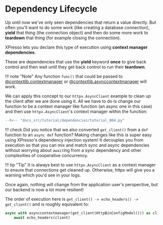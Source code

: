 # Dependency Lifecycle

Up until now we've only seen dependencies that return a value directly.
But often you'll want to do some work (like creating a database connection), **yield** that thing (the connection object) and then do some more work to **teardown** that thing (for example closing the connection).

XPresso lets you declare this type of execution using **context manager dependencies**.

These are dependencies that use the **yield** keyword **once** to give back control and then wait until they get back control to run their **teardown**.

!!! note "Note"
    Any function `func()` that could be passed to [@contextlib.contextmanager] or [@contextlib.asynccontextmanager] will work.

We can apply this concept to our `httpx.AsyncClient` example to clean up the client after we are done using it.
All we have to do is change our function to be a context manager like function (an async one in this case) and then use `httpx.AsyncClient`'s context manager within the function:

```python hl_lines="22-26"
--8<-- "docs_src/tutorial/dependencies/tutorial_004.py"
```

!!! check
    Did you notice that we also converted `get_client()` from a `def` function to an `async def` function?
    Making changes like this is super easy using XPresso's dependency injection system!
    It decouples you from execution so that you can mix and match sync and async dependencies without worrying about `await`ing from a sync dependency and other complexities of cooperative concurrency.

!!! tip "Tip"
    It is always best to use `httpx.AsyncClient` as a context manager to ensure that connections get cleaned up.
    Otherwise, httpx will give you a warning which you'd see in your logs.

Once again, nothing will change from the application user's perspective, but our backend is now a lot more resilient!

The order of execution here is `get_client() -> echo_headers() -> get_client()` and is roughly equivalent to:

```python
async with asynccontextmanager(get_client(HttpBinConfigModel())) as client:
    await echo_headers(client)
```

[@contextlib.contextmanager]: https://docs.python.org/3/library/contextlib.html#contextlib.contextmanager
[@contextlib.asynccontextmanager]: https://docs.python.org/3/library/contextlib.html#contextlib.asynccontextmanager
